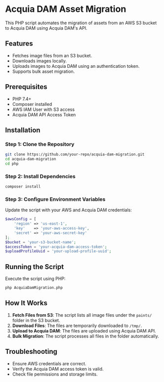 # Acquia DAM Asset Migration

This PHP script automates the migration of assets from an AWS S3 bucket to Acquia DAM using Acquia DAM's API.

## Features

- Fetches image files from an S3 bucket.
- Downloads images locally.
- Uploads images to Acquia DAM using an authentication token.
- Supports bulk asset migration.

## Prerequisites

- PHP 7.4+
- Composer installed
- AWS IAM User with S3 access
- Acquia DAM API Access Token

## Installation

### Step 1: Clone the Repository

```sh
git clone https://github.com/your-repo/acquia-dam-migration.git
cd acquia-dam-migration
cd php
```

### Step 2: Install Dependencies

```sh
composer install
```

### Step 3: Configure Environment Variables

Update the script with your AWS and Acquia DAM credentials:

```php
$awsConfig = [
    'region' => 'us-east-1',
    'key'    => 'your-aws-access-key',
    'secret' => 'your-aws-secret-key'
];
$bucket = 'your-s3-bucket-name';
$accessToken = 'your-acquia-dam-access-token';
$uploadProfileUuid = 'your-upload-profile-uuid';
```

## Running the Script

Execute the script using PHP:

```sh
php AcquiaDamMigration.php
```

## How It Works

1. **Fetch Files from S3**: The script lists all image files under the `paints/` folder in the S3 bucket.
2. **Download Files**: The files are temporarily downloaded to `/tmp/`.
3. **Upload to Acquia DAM**: The files are uploaded using Acquia DAM API.
4. **Bulk Migration**: The script processes all files in the folder automatically.

## Troubleshooting

- Ensure AWS credentials are correct.
- Verify the Acquia DAM access token is valid.
- Check file permissions and storage limits.
